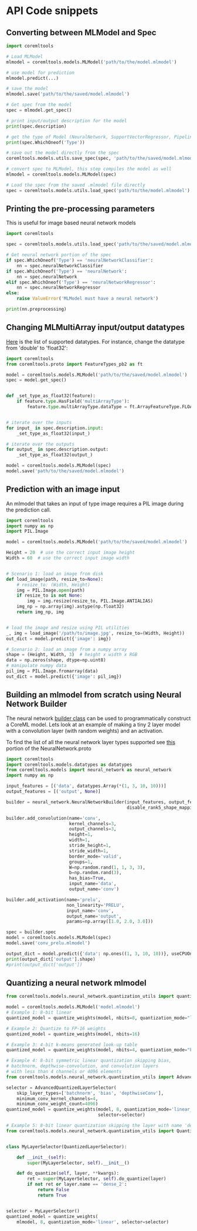 # API Code snippets

## Converting between MLModel and Spec
 
```python
import coremltools

# Load MLModel
mlmodel = coremltools.models.MLModel('path/to/the/model.mlmodel')

# use model for prediction
mlmodel.predict(...)

# save the model
mlmodel.save('path/to/the/saved/model.mlmodel')

# Get spec from the model
spec = mlmodel.get_spec()

# print input/output description for the model
print(spec.description)

# get the type of Model (NeuralNetwork, SupportVectorRegressor, Pipeline etc)
print(spec.WhichOneof('Type'))

# save out the model directly from the spec
coremltools.models.utils.save_spec(spec, 'path/to/the/saved/model.mlmodel')

# convert spec to MLModel, this step compiles the model as well
mlmodel = coremltools.models.MLModel(spec)

# Load the spec from the saved .mlmodel file directly
spec = coremltools.models.utils.load_spec('path/to/the/model.mlmodel')
```

## Printing the pre-processing parameters 

This is useful for image based neural network models

```python
import coremltools

spec = coremltools.models.utils.load_spec('path/to/the/saved/model.mlmodel')

# Get neural network portion of the spec
if spec.WhichOneof('Type') == 'neuralNetworkClassifier':
    nn = spec.neuralNetworkClassifier
if spec.WhichOneof('Type') == 'neuralNetwork':
    nn = spec.neuralNetwork
elif spec.WhichOneof('Type') == 'neuralNetworkRegressor':
    nn = spec.neuralNetworkRegressor
else:
    raise ValueError('MLModel must have a neural network')

print(nn.preprocessing)
```

## Changing MLMultiArray input/output datatypes

[Here](https://github.com/apple/coremltools/blob/d07421460f9f0ad1a2e9cf8b5248670358a24a1a/mlmodel/format/FeatureTypes.proto#L106 ) is the list of supported datatypes.
For instance, change the datatype from 'double' to 'float32': 

```python
import coremltools
from coremltools.proto import FeatureTypes_pb2 as ft

model = coremltools.models.MLModel('path/to/the/saved/model.mlmodel')
spec = model.get_spec()


def _set_type_as_float32(feature):
    if feature.type.HasField('multiArrayType'):
        feature.type.multiArrayType.dataType = ft.ArrayFeatureType.FLOAT32


# iterate over the inputs
for input_ in spec.description.input:
    _set_type_as_float32(input_)

# iterate over the outputs
for output_ in spec.description.output:
    _set_type_as_float32(output_)

model = coremltools.models.MLModel(spec)
model.save('path/to/the/saved/model.mlmodel')
```

## Prediction with an image input

An mlmodel that takes an input of type image requires a PIL image during the prediction call.

```python
import coremltools
import numpy as np
import PIL.Image

model = coremltools.models.MLModel('path/to/the/saved/model.mlmodel')

Height = 20  # use the correct input image height 
Width = 60  # use the correct input image width


# Scenario 1: load an image from disk
def load_image(path, resize_to=None):
    # resize_to: (Width, Height)
    img = PIL.Image.open(path)
    if resize_to is not None:
        img = img.resize(resize_to, PIL.Image.ANTIALIAS)
    img_np = np.array(img).astype(np.float32)
    return img_np, img


# load the image and resize using PIL utilities 
_, img = load_image('/path/to/image.jpg', resize_to=(Width, Height))
out_dict = model.predict({'image': img})

# Scenario 2: load an image from a numpy array
shape = (Height, Width, 3)  # height x width x RGB
data = np.zeros(shape, dtype=np.uint8)
# manipulate numpy data
pil_img = PIL.Image.fromarray(data)
out_dict = model.predict({'image': pil_img})
```

## Building an mlmodel from scratch using Neural Network Builder

The neural network [builder class](https://github.com/apple/coremltools/blob/master/coremltools/models/neural_network/builder.py) can be used to programmatically construct a CoreML model. 
Lets look at an example of 
making a tiny 2 layer model with a convolution layer (with random weights) and an activation.

To find the list of all the neural network layer types supported see [this](https://github.com/aseemw/coremltools/blob/f95f9b230f6a1bd8b0d9ee298b78d7786e3e7cfd/mlmodel/format/NeuralNetwork.proto#L472) 
portion of the NeuralNetwork.proto 

```python
import coremltools
import coremltools.models.datatypes as datatypes
from coremltools.models import neural_network as neural_network
import numpy as np

input_features = [('data', datatypes.Array(*(1, 3, 10, 10)))]
output_features = [('output', None)]

builder = neural_network.NeuralNetworkBuilder(input_features, output_features, 
                                              disable_rank5_shape_mapping=True)

builder.add_convolution(name='conv',
                        kernel_channels=3,
                        output_channels=3,
                        height=1,
                        width=1,
                        stride_height=1,
                        stride_width=1,
                        border_mode='valid',
                        groups=1,
                        W=np.random.rand(1, 1, 3, 3),
                        b=np.random.rand(3),
                        has_bias=True,
                        input_name='data',
                        output_name='conv')

builder.add_activation(name='prelu',
                       non_linearity='PRELU',
                       input_name='conv',
                       output_name='output',
                       params=np.array([1.0, 2.0, 3.0]))

spec = builder.spec
model = coremltools.models.MLModel(spec)
model.save('conv_prelu.mlmodel')

output_dict = model.predict({'data': np.ones((1, 3, 10, 10))}, useCPUOnly=False)
print(output_dict['output'].shape)
#print(output_dict['output'])
```


## Quantizing a neural network mlmodel

```python
from coremltools.models.neural_network.quantization_utils import quantize_weights

model = coremltools.models.MLModel('model.mlmodel')
# Example 1: 8-bit linear
quantized_model = quantize_weights(model, nbits=8, quantization_mode="linear")

# Example 2: Quantize to FP-16 weights
quantized_model = quantize_weights(model, nbits=16)

# Example 3: 4-bit k-means generated look-up table
quantized_model = quantize_weights(model, nbits=4, quantization_mode="kmeans")

# Example 4: 8-bit symmetric linear quantization skipping bias,
# batchnorm, depthwise-convolution, and convolution layers
# with less than 4 channels or 4096 elements
from coremltools.models.neural_network.quantization_utils import AdvancedQuantizedLayerSelector

selector = AdvancedQuantizedLayerSelector(
    skip_layer_types=['batchnorm', 'bias', 'depthwiseConv'],
    minimum_conv_kernel_channels=4,
    minimum_conv_weight_count=4096)
quantized_model = quantize_weights(model, 8, quantization_mode='linear_symmetric',
                                   selector=selector)

# Example 5: 8-bit linear quantization skipping the layer with name 'dense_2'
from coremltools.models.neural_network.quantization_utils import QuantizedLayerSelector


class MyLayerSelector(QuantizedLayerSelector):

    def __init__(self):
        super(MyLayerSelector, self).__init__()

    def do_quantize(self, layer, **kwargs):
        ret = super(MyLayerSelector, self).do_quantize(layer)
        if not ret or layer.name == 'dense_2':
            return False
            return True


selector = MyLayerSelector()
quantized_model = quantize_weights(
    mlmodel, 8, quantization_mode='linear', selector=selector)
```
